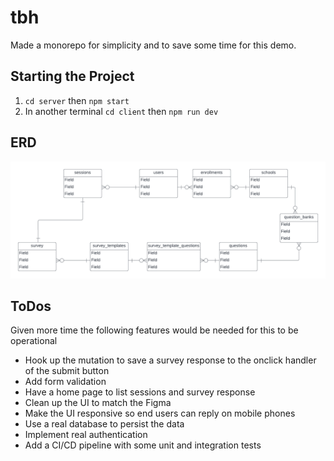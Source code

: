 # tbh

Made a monorepo for simplicity and to save some time for this demo.

## Starting the Project

1. `cd server` then `npm start`
2. In another terminal `cd client` then `npm run dev`

## ERD

![ERD](erd.png)

## ToDos

Given more time the following features would be needed for this to be operational

* Hook up the mutation to save a survey response to the onclick handler of the submit button
* Add form validation
* Have a home page to list sessions and survey response
* Clean up the UI to match the Figma
* Make the UI responsive so end users can reply on mobile phones
* Use a real database to persist the data
* Implement real authentication
* Add a CI/CD pipeline with some unit and integration tests